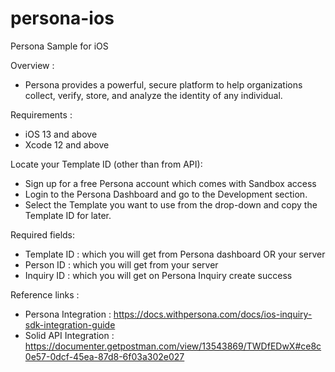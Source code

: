 # persona-ios
Persona Sample for iOS

Overview :
- Persona provides a powerful, secure platform to help organizations collect, verify, store, and analyze the identity of any individual.

Requirements :
- iOS 13 and above
- Xcode 12 and above

Locate your Template ID (other than from API):
- Sign up for a free Persona account which comes with Sandbox access
- Login to the Persona Dashboard and go to the Development section.
- Select the Template you want to use from the drop-down and copy the Template ID for later.

Required fields:
- Template ID : which you will get from Persona dashboard OR your server 
- Person ID : which you will get from your server 
- Inquiry ID : which you will get on Persona Inquiry create success

Reference links :
- Persona Integration : https://docs.withpersona.com/docs/ios-inquiry-sdk-integration-guide
- Solid API Integration : https://documenter.getpostman.com/view/13543869/TWDfEDwX#ce8c0e57-0dcf-45ea-87d8-6f03a302e027
